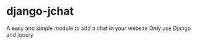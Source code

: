 django-jchat
============

A easy and simple module to add a chat in your website
Only use Django and jquery